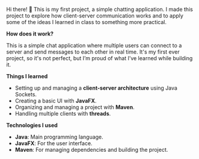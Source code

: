 Hi there! 👋 This is my first project, a simple chatting application. I made this project to explore how client-server communication works and to apply some of the ideas I learned in class to something more practical.

**How does it work?**

This is a simple chat application where multiple users can connect to a server and send messages to each other in real time. It's my first ever project, so it's not perfect, but I’m proud of what I’ve learned while building it.

**Things I learned**

- Setting up and managing a **client-server architecture** using Java Sockets.
- Creating a basic UI with **JavaFX**.
- Organizing and managing a project with **Maven**.
- Handling multiple clients with **threads**.

**Technologies I used**

- **Java**: Main programming language.
- **JavaFX**: For the user interface.
- **Maven**: For managing dependencies and building the project.
